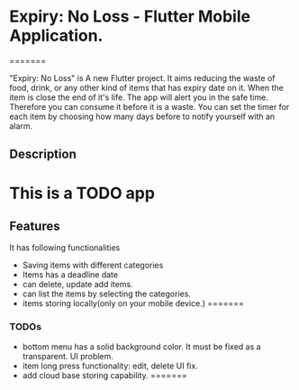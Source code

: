 # Expiry: No Loss - Flutter Mobile Application.
=======

"Expiry: No Loss" is A new Flutter project. It aims reducing the waste of food, drink, or any other kind of items that has expiry date on it. When the item is close the end of it's life. The app will alert you in the safe time. Therefore you can consume it before it is a waste.
You can set the timer for each item by choosing how many days before to notify yourself with an alarm. 

## Description
This is a TODO app
=======

## Features
It has following functionalities
- Saving items with different categories
- Items has a deadline date
- can delete, update add items.
- can list the items by selecting the categories.
- items storing locally(only on your mobile device.)
=======

### TODOs
- bottom menu has a solid background color. It must be fixed as a transparent. UI problem.
- item long press functionality: edit, delete UI fix.
- add cloud base storing capability.
=======